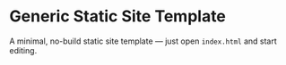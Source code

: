 # Generic Static Site Template

A minimal, no-build static site template — just open `index.html` and start editing.
